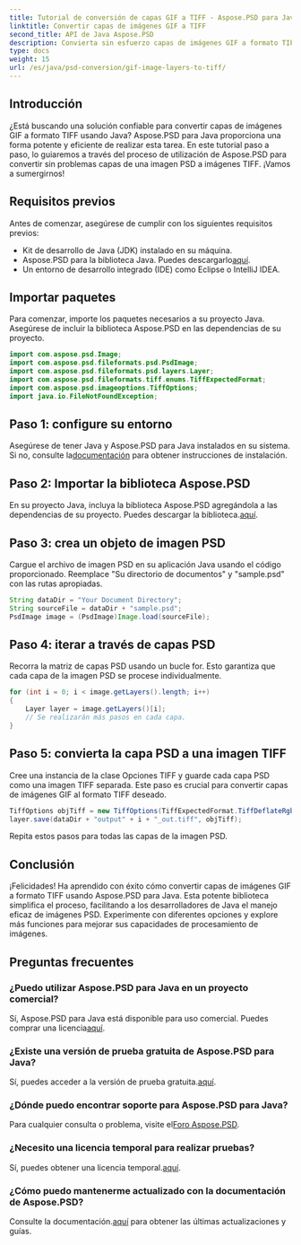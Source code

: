 ```yaml
---
title: Tutorial de conversión de capas GIF a TIFF - Aspose.PSD para Java
linktitle: Convertir capas de imágenes GIF a TIFF
second_title: API de Java Aspose.PSD
description: Convierta sin esfuerzo capas de imágenes GIF a formato TIFF en Java usando Aspose.PSD. Siga nuestra guía paso a paso para una integración perfecta.
type: docs
weight: 15
url: /es/java/psd-conversion/gif-image-layers-to-tiff/
---
```

## Introducción
¿Está buscando una solución confiable para convertir capas de imágenes GIF a formato TIFF usando Java? Aspose.PSD para Java proporciona una forma potente y eficiente de realizar esta tarea. En este tutorial paso a paso, lo guiaremos a través del proceso de utilización de Aspose.PSD para convertir sin problemas capas de una imagen PSD a imágenes TIFF. ¡Vamos a sumergirnos!
## Requisitos previos
Antes de comenzar, asegúrese de cumplir con los siguientes requisitos previos:
- Kit de desarrollo de Java (JDK) instalado en su máquina.
-  Aspose.PSD para la biblioteca Java. Puedes descargarlo[aquí](https://releases.aspose.com/psd/java/).
- Un entorno de desarrollo integrado (IDE) como Eclipse o IntelliJ IDEA.
## Importar paquetes
Para comenzar, importe los paquetes necesarios a su proyecto Java. Asegúrese de incluir la biblioteca Aspose.PSD en las dependencias de su proyecto.
```java
import com.aspose.psd.Image;
import com.aspose.psd.fileformats.psd.PsdImage;
import com.aspose.psd.fileformats.psd.layers.Layer;
import com.aspose.psd.fileformats.tiff.enums.TiffExpectedFormat;
import com.aspose.psd.imageoptions.TiffOptions;
import java.io.FileNotFoundException;
```
## Paso 1: configure su entorno
Asegúrese de tener Java y Aspose.PSD para Java instalados en su sistema. Si no, consulte la[documentación](https://reference.aspose.com/psd/java/) para obtener instrucciones de instalación.
## Paso 2: Importar la biblioteca Aspose.PSD
 En su proyecto Java, incluya la biblioteca Aspose.PSD agregándola a las dependencias de su proyecto. Puedes descargar la biblioteca.[aquí](https://releases.aspose.com/psd/java/).
## Paso 3: crea un objeto de imagen PSD
Cargue el archivo de imagen PSD en su aplicación Java usando el código proporcionado. Reemplace "Su directorio de documentos" y "sample.psd" con las rutas apropiadas.
```java
String dataDir = "Your Document Directory";
String sourceFile = dataDir + "sample.psd";
PsdImage image = (PsdImage)Image.load(sourceFile);
```
## Paso 4: iterar a través de capas PSD
Recorra la matriz de capas PSD usando un bucle for. Esto garantiza que cada capa de la imagen PSD se procese individualmente.
```java
for (int i = 0; i < image.getLayers().length; i++)
{
    Layer layer = image.getLayers()[i];
    // Se realizarán más pasos en cada capa.
}
```
## Paso 5: convierta la capa PSD a una imagen TIFF
Cree una instancia de la clase Opciones TIFF y guarde cada capa PSD como una imagen TIFF separada. Este paso es crucial para convertir capas de imágenes GIF al formato TIFF deseado.
```java
TiffOptions objTiff = new TiffOptions(TiffExpectedFormat.TiffDeflateRgb);
layer.save(dataDir + "output" + i + "_out.tiff", objTiff);
```
Repita estos pasos para todas las capas de la imagen PSD.
## Conclusión
¡Felicidades! Ha aprendido con éxito cómo convertir capas de imágenes GIF a formato TIFF usando Aspose.PSD para Java. Esta potente biblioteca simplifica el proceso, facilitando a los desarrolladores de Java el manejo eficaz de imágenes PSD. Experimente con diferentes opciones y explore más funciones para mejorar sus capacidades de procesamiento de imágenes.
## Preguntas frecuentes
### ¿Puedo utilizar Aspose.PSD para Java en un proyecto comercial?
 Sí, Aspose.PSD para Java está disponible para uso comercial. Puedes comprar una licencia[aquí](https://purchase.aspose.com/buy).
### ¿Existe una versión de prueba gratuita de Aspose.PSD para Java?
 Sí, puedes acceder a la versión de prueba gratuita.[aquí](https://releases.aspose.com/).
### ¿Dónde puedo encontrar soporte para Aspose.PSD para Java?
 Para cualquier consulta o problema, visite el[Foro Aspose.PSD](https://forum.aspose.com/c/psd/34).
### ¿Necesito una licencia temporal para realizar pruebas?
 Sí, puedes obtener una licencia temporal.[aquí](https://purchase.aspose.com/temporary-license/).
### ¿Cómo puedo mantenerme actualizado con la documentación de Aspose.PSD?
 Consulte la documentación.[aquí](https://reference.aspose.com/psd/java/) para obtener las últimas actualizaciones y guías.
